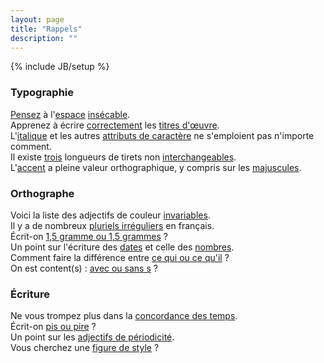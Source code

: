 ```yaml
---
layout: page
title: "Rappels"
description: ""
---
```

{% include JB/setup %}

### Typographie

[Pensez](http://monsu.desiderio.free.fr/atelier/espace.html) à l'[espace](http://j.poitou.free.fr/pro/html/typ/espaces.html) [insécable](http://www.lanthologiste.fr/memo-typo/#espaces).  
Apprenez à écrire [correctement](http://monsu.desiderio.free.fr/atelier/captitre.html) les [titres d'œuvre](http://www.druide.com/enquetes/titres-d%C5%93uvres-et-majuscules).  
L'[italique](http://www.lanthologiste.fr/memo-typo/#italique) et les autres [attributs de caractère](http://monsu.desiderio.free.fr/atelier/souligne.html) ne s'emploient pas n'importe comment.  
Il existe [trois](http://monsu.desiderio.free.fr/atelier/tiret.html) longueurs de tirets non [interchangeables](http://www.druide.com/enquetes/des-tirets-plus-ou-moins-%C3%A9tir%C3%A9s).  
L'[accent](http://www.druide.com/enquetes/faut-il-accentuer-les-majuscules-et-les-capitales) a pleine valeur orthographique, y compris sur les [majuscules](http://j.poitou.free.fr/pro/html/typ/cap-accents.html).

### Orthographe

Voici la liste des adjectifs de couleur [invariables](http://monsu.desiderio.free.fr/atelier/adjcoul.html).  
Il y a de nombreux [pluriels irréguliers](http://monsu.desiderio.free.fr/curiosites/plurnoms.html) en français.  
Écrit-on [1,5 gramme ou 1,5 grammes](http://www.druide.com/enquetes/15-gramme-ou-15-grammes)&nbsp;?  
Un point sur l'écriture des [dates](http://monsu.desiderio.free.fr/atelier/dates.html) et celle des [nombres](http://monsu.desiderio.free.fr/atelier/numeraux.html).  
Comment faire la différence entre [ce qui ou ce qu'il](http://www.druide.com/enquetes/ce-qui-ou-ce-quil)&nbsp;?  
On est content(s) : [avec ou sans s](http://www.pincetonfrancais.be/v2/index.php/?2006/01/22/4-l-accord-des-on) ?

### Écriture

Ne vous trompez plus dans la [concordance des temps](http://mapage.noos.fr/mp2/verbe_concordance_des_temps.htm).  
Écrit-on [pis ou pire](http://www.druide.com/enquetes/que-choisir-entre-le-pis-et-le-pire)&nbsp;?  
Un point sur les [adjectifs de périodicité](http://www.druide.com/enquetes/adjectifs-de-p%C3%A9riodicit%C3%A9).  
Vous cherchez une [figure de style](http://monsu.desiderio.free.fr/atelier/figures.html)&nbsp;?
